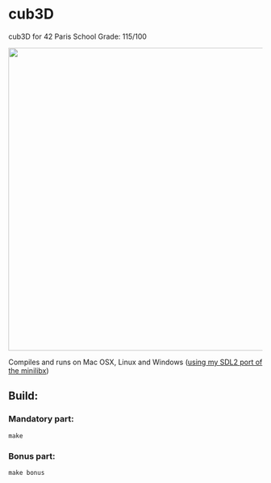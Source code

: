 
# cub3D
cub3D for 42 Paris School
Grade: 115/100

<img src="https://media1.giphy.com/media/J0w7KyPaNEuBPuZWOb/giphy.gif" width="800" height="600" />

Compiles and runs on Mac OSX, Linux and Windows ([using my SDL2 port of the minilibx](https://github.com/Dirty-No/minilibx_windows))

## Build:

### Mandatory part:

    make
### Bonus part:

    make bonus
